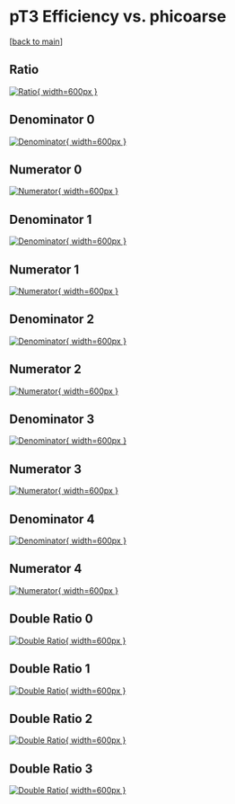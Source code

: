 # pT3 Efficiency vs. phicoarse

[[back to main](./)]



## Ratio

[![Ratio](../mtv/var/pT3_base_211_-1_eff_phicoarse.png){ width=600px }](../mtv/var/pT3_base_211_-1_eff_phicoarse.pdf)

## Denominator 0

[![Denominator](../mtv/den/pT3_base_211_-1_eff_phicoarse_den0.png){ width=600px }](../mtv/den/pT3_base_211_-1_eff_phicoarse_den0.pdf)

## Numerator 0

[![Numerator](../mtv/num/pT3_base_211_-1_eff_phicoarse_num0.png){ width=600px }](../mtv/num/pT3_base_211_-1_eff_phicoarse_num0.pdf)

## Denominator 1

[![Denominator](../mtv/den/pT3_base_211_-1_eff_phicoarse_den1.png){ width=600px }](../mtv/den/pT3_base_211_-1_eff_phicoarse_den1.pdf)

## Numerator 1

[![Numerator](../mtv/num/pT3_base_211_-1_eff_phicoarse_num1.png){ width=600px }](../mtv/num/pT3_base_211_-1_eff_phicoarse_num1.pdf)

## Denominator 2

[![Denominator](../mtv/den/pT3_base_211_-1_eff_phicoarse_den2.png){ width=600px }](../mtv/den/pT3_base_211_-1_eff_phicoarse_den2.pdf)

## Numerator 2

[![Numerator](../mtv/num/pT3_base_211_-1_eff_phicoarse_num2.png){ width=600px }](../mtv/num/pT3_base_211_-1_eff_phicoarse_num2.pdf)

## Denominator 3

[![Denominator](../mtv/den/pT3_base_211_-1_eff_phicoarse_den3.png){ width=600px }](../mtv/den/pT3_base_211_-1_eff_phicoarse_den3.pdf)

## Numerator 3

[![Numerator](../mtv/num/pT3_base_211_-1_eff_phicoarse_num3.png){ width=600px }](../mtv/num/pT3_base_211_-1_eff_phicoarse_num3.pdf)

## Denominator 4

[![Denominator](../mtv/den/pT3_base_211_-1_eff_phicoarse_den4.png){ width=600px }](../mtv/den/pT3_base_211_-1_eff_phicoarse_den4.pdf)

## Numerator 4

[![Numerator](../mtv/num/pT3_base_211_-1_eff_phicoarse_num4.png){ width=600px }](../mtv/num/pT3_base_211_-1_eff_phicoarse_num4.pdf)

## Double Ratio 0

[![Double Ratio](../mtv/ratio/pT3_base_211_-1_eff_phicoarse_ratio0.png){ width=600px }](../mtv/ratio/pT3_base_211_-1_eff_phicoarse_ratio0.pdf)

## Double Ratio 1

[![Double Ratio](../mtv/ratio/pT3_base_211_-1_eff_phicoarse_ratio1.png){ width=600px }](../mtv/ratio/pT3_base_211_-1_eff_phicoarse_ratio1.pdf)

## Double Ratio 2

[![Double Ratio](../mtv/ratio/pT3_base_211_-1_eff_phicoarse_ratio2.png){ width=600px }](../mtv/ratio/pT3_base_211_-1_eff_phicoarse_ratio2.pdf)

## Double Ratio 3

[![Double Ratio](../mtv/ratio/pT3_base_211_-1_eff_phicoarse_ratio3.png){ width=600px }](../mtv/ratio/pT3_base_211_-1_eff_phicoarse_ratio3.pdf)

